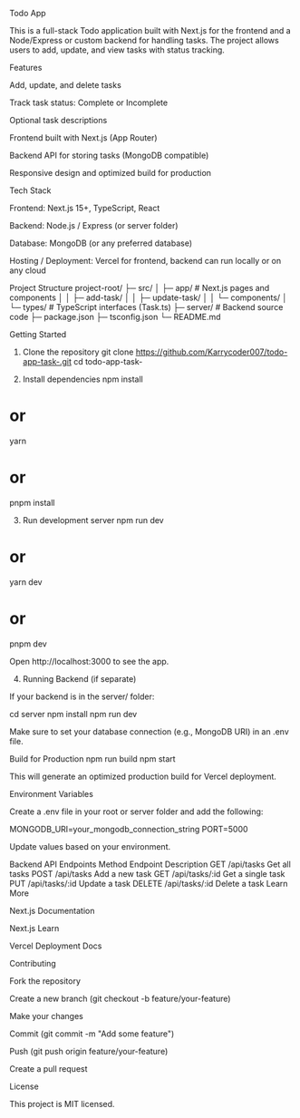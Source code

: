 Todo App

This is a full-stack Todo application built with Next.js for the frontend and a Node/Express or custom backend for handling tasks. The project allows users to add, update, and view tasks with status tracking.

Features

Add, update, and delete tasks

Track task status: Complete or Incomplete

Optional task descriptions

Frontend built with Next.js (App Router)

Backend API for storing tasks (MongoDB compatible)

Responsive design and optimized build for production

Tech Stack

Frontend: Next.js 15+, TypeScript, React

Backend: Node.js / Express (or server folder)

Database: MongoDB (or any preferred database)

Hosting / Deployment: Vercel for frontend, backend can run locally or on any cloud

Project Structure
project-root/
├─ src/
│  ├─ app/                # Next.js pages and components
│  │  ├─ add-task/
│  │  ├─ update-task/
│  │  └─ components/
│  └─ types/              # TypeScript interfaces (Task.ts)
├─ server/                 # Backend source code
├─ package.json
├─ tsconfig.json
└─ README.md

Getting Started
1. Clone the repository
git clone https://github.com/Karrycoder007/todo-app-task-.git
cd todo-app-task-

2. Install dependencies
npm install
# or
yarn
# or
pnpm install

3. Run development server
npm run dev
# or
yarn dev
# or
pnpm dev


Open http://localhost:3000
 to see the app.

4. Running Backend (if separate)

If your backend is in the server/ folder:

cd server
npm install
npm run dev


Make sure to set your database connection (e.g., MongoDB URI) in an .env file.

Build for Production
npm run build
npm start


This will generate an optimized production build for Vercel deployment.

Environment Variables

Create a .env file in your root or server folder and add the following:

MONGODB_URI=your_mongodb_connection_string
PORT=5000


Update values based on your environment.

Backend API Endpoints
Method	Endpoint	Description
GET	/api/tasks	Get all tasks
POST	/api/tasks	Add a new task
GET	/api/tasks/:id	Get a single task
PUT	/api/tasks/:id	Update a task
DELETE	/api/tasks/:id	Delete a task
Learn More

Next.js Documentation

Next.js Learn

Vercel Deployment Docs

Contributing

Fork the repository

Create a new branch (git checkout -b feature/your-feature)

Make your changes

Commit (git commit -m "Add some feature")

Push (git push origin feature/your-feature)

Create a pull request

License

This project is MIT licensed.
